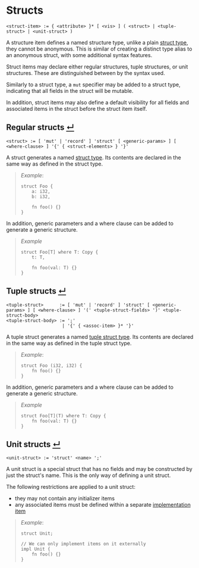# Structs
```
<struct-item> := { <attribute> }* [ <vis> ] ( <struct> | <tuple-struct> | <unit-struct> )
```

A structure item defines a named structure type, unlike a plain [struct type], they cannot be anonymous.
This is similar of creating a distinct type alias to an anonymous struct, with some additional syntax features.

Struct items may declare either regular structures, tuple structures, or unit structures.
These are distinguished between by the syntax used.

Similarly to a struct type, a `mut` specifier may be added to a struct type, indicating that all fields in the struct will be mutable.

In addition, struct items may also define a default visibility for all fields and associated items in the struct before the struct item itself.

## Regular structs [↵](#structs)
```
<struct> := [ 'mut' | 'record' ] 'struct' [ <generic-params> ] [ <where-clause> ] '{' { <struct-elements> } '}'
```

A struct generates a named [struct type].
Its contents are declared in the same way as defined in the struct type.

> _Example_:
> ```
> struct Foo {
>     a: i32,
>     b: i32,
> 
>     fn foo() {}
> }
> ```

In addition, generic parameters and a where clause can be added to generate a generic structure.

> _Example_
> ```
> struct Foo[T] where T: Copy {
>     t: T,
> 
>     fn foo(val: T) {}
> }
> ```

## Tuple structs [↵](#structs)
```
<tuple-struct>      := [ 'mut' | 'record' ] 'struct' [ <generic-params> ] [ <where-clause> ] '(' <tuple-struct-fields> ')' <tuple-struct-body>
<tuple-struct-body> := ';'
                     | '{' { <assoc-item> }* '}'
```

A tuple struct generates a named [tuple struct type].
Its contents are declared in the same way as defined in the tuple struct type.

> _Example_:
> ```
> struct Foo (i32, i32) {
>     fn foo() {}
> }
> ```

In addition, generic parameters and a where clause can be added to generate a generic structure.

> _Example_
> ```
> struct Foo[T](T) where T: Copy {
>     fn foo(val: T) {}
> }
> ```

## Unit structs [↵](#structs)
```
<unit-struct> := 'struct' <name> ';'
```

A unit struct is a special struct that has no fields and may be constructed by just the struct's name.
This is the only way of defining a unit struct.

The following restrictions are applied to a unit struct:
- they may not contain any initializer items
- any associated items must be defined within a separate [implementation item]

> _Example_:
> ```
> struct Unit;
> 
> // We can only implement items on it externally
> impl Unit {
>     fn foo() {}
> }
> ```



[implementation item]: ./implementations.md
[struct type]:         ../type-system/types/struct-types.md
[unit struct type]:    ../type-system/types/struct-types.md#unit-structs-
[tuple struct type]:   ../type-system/types/tuple-struct-types.md